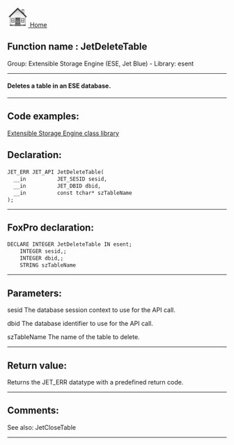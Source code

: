 [<img src="../../images/home.png"> Home ](https://github.com/VFPX/Win32API)  

## Function name : JetDeleteTable
Group: Extensible Storage Engine (ESE, Jet Blue) - Library: esent    
***  


#### Deletes a table in an ESE database.

***  


## Code examples:
[Extensible Storage Engine class library](../../samples/sample_532.md)  

## Declaration:
```foxpro  
JET_ERR JET_API JetDeleteTable(
  __in          JET_SESID sesid,
  __in          JET_DBID dbid,
  __in          const tchar* szTableName
);  
```  
***  


## FoxPro declaration:
```foxpro  
DECLARE INTEGER JetDeleteTable IN esent;
	INTEGER sesid,;
	INTEGER dbid,;
	STRING szTableName  
```  
***  


## Parameters:
sesid 
The database session context to use for the API call.

dbid 
The database identifier to use for the API call.

szTableName 
The name of the table to delete.
  
***  


## Return value:
Returns the JET_ERR datatype with a predefined return code.  
***  


## Comments:
See also: JetCloseTable   
  
***  

